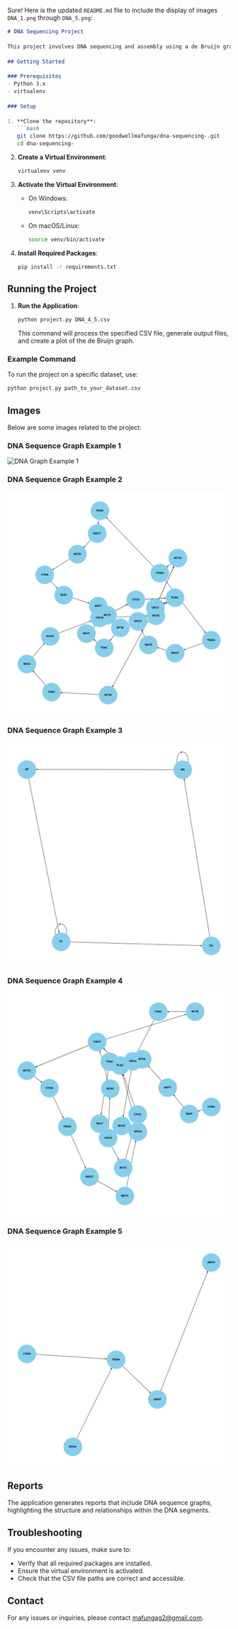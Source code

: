 Sure! Here is the updated `README.md` file to include the display of images `DNA_1.png` through `DNA_5.png`:

```markdown
# DNA Sequencing Project

This project involves DNA sequencing and assembly using a de Bruijn graph approach. The code reads DNA segment data, cleans it, constructs a graph, and attempts to reconstruct the DNA sequence.

## Getting Started

### Prerequisites
- Python 3.x
- virtualenv

### Setup

1. **Clone the repository**:
   ```bash
   git clone https://github.com/goodwellmafunga/dna-sequencing-.git
   cd dna-sequencing-
   ```

2. **Create a Virtual Environment**:
   ```bash
   virtualenv venv
   ```

3. **Activate the Virtual Environment**:
   - On Windows:
     ```bash
     venv\Scripts\activate
     ```
   - On macOS/Linux:
     ```bash
     source venv/bin/activate
     ```

4. **Install Required Packages**:
   ```bash
   pip install -r requirements.txt
   ```

## Running the Project

1. **Run the Application**:
   ```bash
   python project.py DNA_4_5.csv
   ```
   This command will process the specified CSV file, generate output files, and create a plot of the de Bruijn graph.

### Example Command
To run the project on a specific dataset, use:
```bash
python project.py path_to_your_dataset.csv
```

## Images

Below are some images related to the project:

### DNA Sequence Graph Example 1
![DNA Graph Example 1](DNA_1.png)

### DNA Sequence Graph Example 2
![DNA Graph Example 2](DNA_2.png)

### DNA Sequence Graph Example 3
![DNA Graph Example 3](DNA_3.png)

### DNA Sequence Graph Example 4
![DNA Graph Example 4](DNA_4.png)

### DNA Sequence Graph Example 5
![DNA Graph Example 5](DNA_5.png)

## Reports

The application generates reports that include DNA sequence graphs, highlighting the structure and relationships within the DNA segments.

## Troubleshooting

If you encounter any issues, make sure to:
- Verify that all required packages are installed.
- Ensure the virtual environment is activated.
- Check that the CSV file paths are correct and accessible.

## Contact

For any issues or inquiries, please contact [mafungag2@gmail.com](mailto:mafungag2@gmail.com).
```
